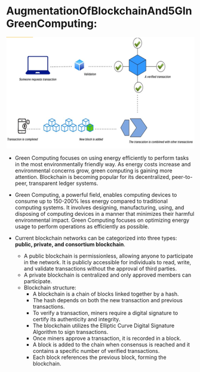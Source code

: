 # AugmentationOfBlockchainAnd5GInGreenComputing:
![Alt text](images/TransactionStructure.png)
* Green Computing focuses on using energy efficiently to perform tasks in the most environmentally friendly way. As energy costs increase and environmental concerns grow, green computing is gaining more attention. Blockchain is becoming popular for its decentralized, peer-to-peer, transparent ledger systems.

* Green Computing, a powerful field, enables computing devices to consume up to 150-200% less energy compared to traditional computing systems. It involves designing, manufacturing, using, and disposing of computing devices in a manner that minimizes their harmful environmental impact. Green Computing focuses on optimizing energy usage to perform operations as efficiently as possible.

* Current blockchain networks can be categorized into three types: **public, private, and consortium blockchain**.
   * A public blockchain is permissionless, allowing anyone to participate in the network. It is publicly accessible for individuals to read, write, and validate transactions without the approval of third parties.
    * A private blockchain is centralized and only approved members can participate.
    * Blockchain structure:
      * A blockchain is a chain of blocks linked together by a hash.
      * The hash depends on both the new transaction and previous transactions.
      * To verify a transaction, miners require a digital signature to certify its authenticity and integrity.
      * The blockchain utilizes the Elliptic Curve Digital Signature Algorithm to sign transactions.
      * Once miners approve a transaction, it is recorded in a block.
      * A block is added to the chain when consensus is reached and it contains a specific number of verified transactions.
      * Each block references the previous block, forming the blockchain.